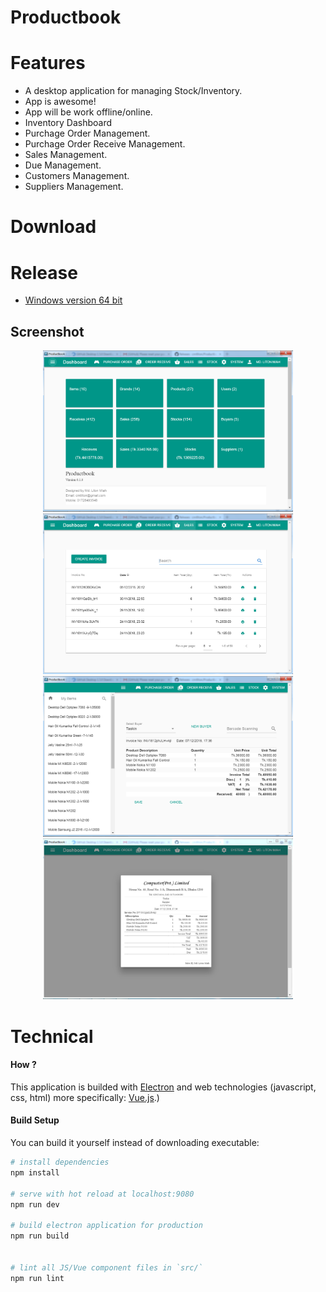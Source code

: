 # Productbook
# Features 
 - A desktop application for managing Stock/Inventory.
 - App is awesome!
 - App will be work offline/online.
 - Inventory Dashboard
 - Purchage Order Management.
 - Purchage Order Receive Management.
 - Sales Management.
 - Due Management.
 - Customers Management.
 - Suppliers Management.
# Download
# Release
- [Windows version 64 bit](https://github.com/cmtliton/Phonebook/releases)
## Screenshot
<p align="center">
<img src="https://github.com/cmtliton/Productbook/blob/master/Dashboard.png" width="400px">
 <img src="https://github.com/cmtliton/Productbook/blob/master/Invoices.png" width="400px">
 <img src="https://github.com/cmtliton/Productbook/blob/master/Create%20Invoice.png" width="400px">
 <img src="https://github.com/cmtliton/Productbook/blob/master/Invoice%20Preview.png" width="400px">
</p>

# Technical
#### How ?
This application is builded with [Electron](https://electron.atom.io) and web technologies (javascript, css, html) more specifically: [Vue.js](https://vuejs.org).)

#### Build Setup
You can build it yourself instead of downloading executable:

``` bash
# install dependencies
npm install

# serve with hot reload at localhost:9080
npm run dev

# build electron application for production
npm run build


# lint all JS/Vue component files in `src/`
npm run lint
